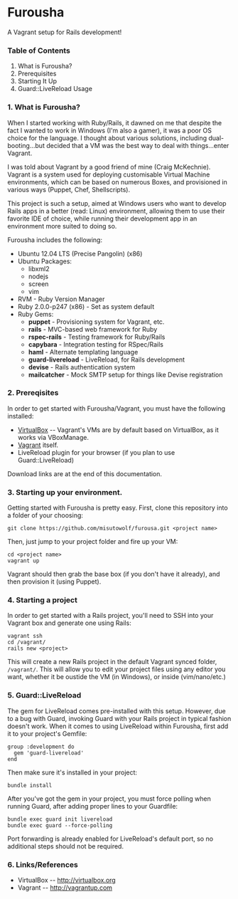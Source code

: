# Furousha

A Vagrant setup for Rails development!

### Table of Contents

1.  What is Furousha?
2.  Prerequisites
3.  Starting It Up
4.  Guard::LiveReload Usage

### 1.  What is Furousha?

When I started working with Ruby/Rails, it dawned on me that despite the fact I wanted to work in Windows (I'm also a gamer), it was a poor
OS choice for the language.  I thought about various solutions, including dual-booting...but decided that a VM was the best way to deal
with things...enter Vagrant.

I was told about Vagrant by a good friend of mine (Craig McKechnie).  Vagrant is a system used for deploying customisable Virtual Machine
environments, which can be based on numerous Boxes, and provisioned in various ways (Puppet, Chef, Shellscripts).

This project is such a setup, aimed at Windows users who want to develop Rails apps in a better (read: Linux) environment, allowing
them to use their favorite IDE of choice, while running their development app in an environment more suited to doing so.

Furousha includes the following:

* Ubuntu 12.04 LTS (Precise Pangolin) (x86)
* Ubuntu Packages:
  * libxml2
  * nodejs
  * screen
  * vim
* RVM - Ruby Version Manager
* Ruby 2.0.0-p247 (x86) - Set as system default
* Ruby Gems:
  * **puppet** - Provisioning system for Vagrant, etc.
  * **rails** - MVC-based web framework for Ruby
  * **rspec-rails** - Testing framework for Ruby/Rails
  * **capybara** - Integration testing for RSpec/Rails
  * **haml** - Alternate templating language
  * **guard-livereload** - LiveReload, for Rails development
  * **devise** - Rails authentication system
  * **mailcatcher** - Mock SMTP setup for things like Devise registration

### 2.  Prereqisites

In order to get started with Furousha/Vagrant, you must have the following installed:

* [VirtualBox](http://virtualbox.org) -- Vagrant's VMs are by default based on VirtualBox, as it works via VBoxManage.
* [Vagrant](http://vagrantup.com) itself.
* LiveReload plugin for your browser (if you plan to use Guard::LiveReload)

Download links are at the end of this documentation.

### 3.  Starting up your environment.

Getting started with Furousha is pretty easy.  First, clone this repository into a folder of your choosing:

    git clone https://github.com/misutowolf/furousa.git <project name>

Then, just jump to your project folder and fire up your VM:

    cd <project name>
    vagrant up

Vagrant should then grab the base box (if you don't have it already), and then provision it (using Puppet).

### 4.  Starting a project

In order to get started with a Rails project, you'll need to SSH into your Vagrant box and generate one using Rails:

    vagrant ssh
    cd /vagrant/
    rails new <project>

This will create a new Rails project in the default Vagrant synced folder, <code>/vagrant/</code>.  This will allow you
to edit your project files using any editor you want, whether it be oustide the VM (in Windows), or inside (vim/nano/etc.)

### 5.  Guard::LiveReload

The gem for LiveReload comes pre-installed with this setup.  However, due to a bug with Guard, invoking Guard with your
Rails project in typical fashion doesn't work.  When it comes to using LiveReload within Furousha, first add it to your
project's Gemfile:

    group :development do
      gem 'guard-livereload'
    end

Then make sure it's installed in your project:

    bundle install

After you've got the gem in your project, you must force polling when running Guard, after adding proper lines to your Guardfile:

    bundle exec guard init livereload
    bundle exec guard --force-polling

Port forwarding is already enabled for LiveReload's default port, so no additional steps should not be required.

### 6.  Links/References

* VirtualBox -- http://virtualbox.org
* Vagrant -- http://vagrantup.com